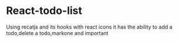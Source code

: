 # React-todo-list
Using recatjs and its hooks with react icons
it has the ability to add a todo,delete a todo,markone and important
